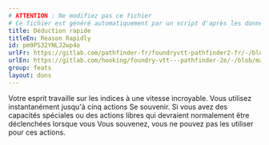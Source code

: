 ```yaml
---
# ATTENTION : Ne modifiez pas ce fichier
# Ce fichier est généré automatiquement par un script d'après les données du module Foundry VTT officiel et de sa traduction
title: Déduction rapide
titleEn: Reason Rapidly
id: pm9PS32YNLJ2wp4o
urlFr: https://gitlab.com/pathfinder-fr/foundryvtt-pathfinder2-fr/-/blob/master/data/feats/pm9PS32YNLJ2wp4o.htm
urlEn: https://gitlab.com/hooking/foundry-vtt---pathfinder-2e/-/blob/master/packs/data/feats.db/reason-rapidly.json
group: feats
layout: dons
---
```

Votre esprit travaille sur les indices à une vitesse incroyable. Vous utilisez instantanément jusqu'à cinq actions <a class="entity-link" data-pack="pf2e.actionspf2e" data-id="KygTSeDvsFoSO6HW" draggable="true">Se souvenir</a>. Si vous avez des capacités spéciales ou des actions libres qui devraient normalement être déclenchées lorsque vous Vous souvenez, vous ne pouvez pas les utiliser pour ces actions.


